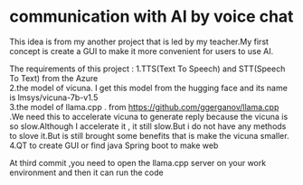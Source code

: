 # communication with AI by voice chat
This idea is from my another project that is led by my teacher.My first concept is create a GUI to make it more convenient
for  users to use AI.<br />

The requirements of this project :
1.TTS(Text To Speech) and STT(Speech To Text) from the Azure <br />
2.the model of vicuna. I get this model from the hugging face and its name is lmsys/vicuna-7b-v1.5<br />
3.the model of llama.cpp . from https://github.com/ggerganov/llama.cpp .We need this to accelerate vicuna to generate reply because the vicuna is so slow.Although I accelerate
it , it still slow.But i do not have any methods to slove it.But is still brought some benefits that is make the vicuna smaller.<br />
4.QT to create GUI or find java Spring boot to make web


At third commit ,you need to open the llama.cpp server on your work environment and then it can run the code

